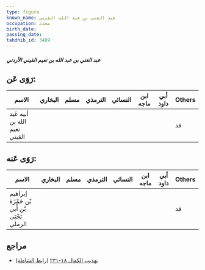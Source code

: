 ```yaml
---
type: figure
known_name: عبد الغني بن عبد الله القيني
occupation: محدث
birth_date:
passing_date:
tahdhib_id: 3489
---
```

##### عبد الغني بن عبد الله بن نعيم القيني الأردني

## رَوَى عَن:
| الاسم                         | البخاري | مسلم | الترمذي | النسائي | ابن ماجه | أبي داود | Others |
| ----------------------------- | ------- | ---- | ------- | ------- | -------- | -------- | ------ |
| أبيه عَبد الله بن نعيم القيني |         |      |         |         |          |          | قد     |
## رَوَى عَنه:
| الاسم                                       | البخاري | مسلم | الترمذي | النسائي | ابن ماجه | أبي داود | Others |
| ------------------------------------------- | ------- | ---- | ------- | ------- | -------- | -------- | ------ |
| إبراهيم بْن حَمْزَة بْن أَبي يَحْيَى الرملي |         |      |         |         |          |          | قد     |
## مراجع
- [تهذيب الكمال ١٨-٢٣١](obsidian://open?vault=Tahdhib-al-Kamal&file=Figures/٣٤٨٩-عبد%20الغني%20بن%20عبد%20الله%20بن%20نعيم%20القيني%20الأردني) ([رابط الشاملة](https://shamela.ws/book/3722/9264))